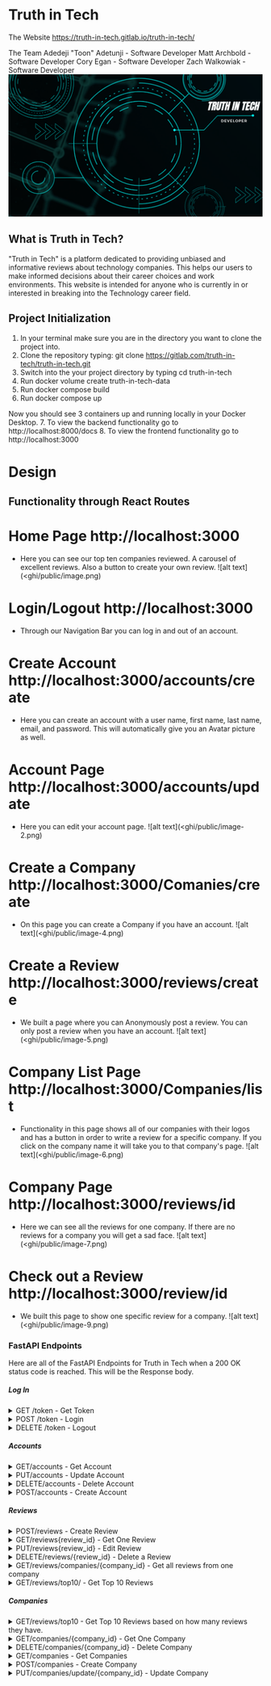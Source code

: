 # Truth in Tech
The Website
https://truth-in-tech.gitlab.io/truth-in-tech/

The Team
Adedeji "Toon" Adetunji - Software Developer
Matt Archbold - Software Developer
Cory Egan - Software Developer
Zach Walkowiak - Software Developer
![alt text](<docs/Truth In Tech Logo.png>)

## What is Truth in Tech?

"Truth in Tech" is a platform dedicated to providing unbiased and informative reviews about technology companies.  This helps our users to make informed decisions about their career choices and work environments.  This website is intended for anyone who is currently in or interested in breaking into the Technology career field.

## Project Initialization

1. In your terminal make sure you are in the directory you want to clone the project into.
2. Clone the repository typing:
      git clone https://gitlab.com/truth-in-tech/truth-in-tech.git
3. Switch into the your project directory by typing cd truth-in-tech
4. Run docker volume create truth-in-tech-data
5. Run docker compose build
6. Run docker compose up

Now you should see 3 containers up and running locally in your Docker Desktop.
7. To view the backend functionality go to http://localhost:8000/docs
8. To view the frontend functionality go to http://localhost:3000

# Design

## Functionality through React Routes

# Home Page http://localhost:3000
  - Here you can see our top ten companies reviewed.  A carousel of excellent reviews.  Also a button to create your own review.
  ![alt text](<ghi/public/image.png)
# Login/Logout http://localhost:3000
  - Through our Navigation Bar you can log in and out of an account.

# Create Account http://localhost:3000/accounts/create
  - Here you can create an account with a user name, first name, last name, email, and password.  This will automatically give you an Avatar picture as well.

# Account Page http://localhost:3000/accounts/update
  - Here you can edit your account page.
  ![alt text](<ghi/public/image-2.png)

# Create a Company http://localhost:3000/Comanies/create
  - On this page you can create a Company if you have an account.
  ![alt text](<ghi/public/image-4.png)

# Create a Review http://localhost:3000/reviews/create
- We built a page where you can Anonymously post a review.  You can only post a review when you have an account.
  ![alt text](<ghi/public/image-5.png)

# Company List Page http://localhost:3000/Companies/list
- Functionality in this page shows all of our companies with their logos and has a button in order to write a review for a specific company.  If you click on the company name it will take you to that company's page.
![alt text](<ghi/public/image-6.png)

# Company Page http://localhost:3000/reviews/id
- Here we can see all the reviews for one company.  If there are no reviews for a company you will get a sad face.
![alt text](<ghi/public/image-7.png)

# Check out a Review http://localhost:3000/review/id
- We built this page to show one specific review for a company.
![alt text](<ghi/public/image-9.png)


### FastAPI Endpoints
Here are all of the FastAPI Endpoints for Truth in Tech when a 200 OK status code is reached.  This will be the Response body.

##### Log In

<details>
<summary markdown="span">GET /token - Get Token</summary>
```
{
  "access_token": "eyJhbGciOiJIUzI1NiIsInR5cCI6IkpXVCJ9.eyJqdGkiOiJiNDM5MDA1Mi03YmRjLTRjZjgtYjYxMy0yZWIzY2RhNDczMjUiLCJleHAiOjE3MDcyNjcyNTAsInN1YiI6IlRydXRoSW5UZWNoIiwiYWNjb3VudCI6eyJpZCI6MSwidXNlcm5hbWUiOiJUcnV0aEluVGVjaCIsImZpcnN0X25hbWUiOiJKb2huIiwibGFzdF9uYW1lIjoiRG9lIn19.sOVkWcHazYSqyj1lJsYoMWIlzVJ-c_lQPuKKooHEqC4",
  "token_type": "Bearer",
  "account": {
    "id": 1,
    "username": "TruthInTech",
    "first_name": "John",
    "last_name": "Doe"
  }
}
```
</details>

<details>
<summary markdown="span">POST /token - Login</summary>
```
{
  "access_token": "eyJhbGciOiJIUzI1NiIsInR5cCI6IkpXVCJ9.eyJqdGkiOiI2YjE0ZDYwNy0xNGM5LTQwNTQtYTMxNC0wMDk3MWQ2NzY1ZWEiLCJleHAiOjE3MDcyNjg4MTMsInN1YiI6IlRydXRoSW5UZWNoIiwiYWNjb3VudCI6eyJpZCI6MSwidXNlcm5hbWUiOiJUcnV0aEluVGVjaCIsImZpcnN0X25hbWUiOiJKb2huIiwibGFzdF9uYW1lIjoiRG9lIn19.XNsTzvb40GxVS8Yi7JMY4GysRA1vRC2n0IbrAz7IDJM",
  "token_type": "Bearer"
}
```
</details>

<details>
<summary markdown="span">DELETE /token - Logout</summary>
```
{
  true
}
```
</details>

##### Accounts
<details>
<summary markdown="span">GET/accounts - Get Account</summary>
```
{
  "id": 1,
  "username": "TruthinTech",
  "first_name": "John",
  "last_name": "Doe",
  "email": "johndoe@gmail.com"
}
```
</details>

<details>
<summary markdown="span">PUT/accounts - Update Account</summary>
```
{
  "id": 1,
  "username": "John_Doe",
  "first_name": "John",
  "last_name": "Doe",
  "email": "johndoe@gmail.com"
}
```
</details>

<details>
<summary markdown="span">DELETE/accounts - Delete Account</summary>
```
{
  true
}
```
</details>

<details>
<summary markdown="span">POST/accounts - Create Account</summary>
```
{
  "access_token": "eyJhbGciOiJIUzI1NiIsInR5cCI6IkpXVCJ9.eyJqdGkiOiIwYmM2NzI1YS05MWRmLTQ1NTMtOTQ3ZS1kMWJhMWFjOTYwNmQiLCJleHAiOjE3MDcyNjkyMjksInN1YiI6IlRydXRoIiwiYWNjb3VudCI6eyJpZCI6MjAsInVzZXJuYW1lIjoiVHJ1dGgiLCJmaXJzdF9uYW1lIjoiSm9obiIsImxhc3RfbmFtZSI6IkRvZSJ9fQ.CzVvSVwx8dCU8OYr36YjO4rIT-FTCP68DFfnKPLahFQ",
  "token_type": "Bearer",
  "account": {
    "id": 1,
    "username": "TruthinTech",
    "first_name": "John",
    "last_name": "Doe"
  }
}
```
</details>

##### Reviews
<details>
<summary markdown="span">POST/reviews - Create Review</summary>
```
{
  "id": 1,
  "anonymous": false,
  "salary": 0,
  "job_title": "student",
  "location": "remote",
  "body": "Galvanize helps prepare you for getting a software engineer job through rigorous assessments and projects. Overall would highly recommend becoming a student at Galvanize.",
  "account_id": 1,
  "company_id": 1,
  "date_created": "2024-02-07"
}
```
</details>

<details>
<summary markdown="span">GET/reviews{review_id} - Get One Review</summary>
```
{
  "id": 1,
  "anonymous": false,
  "salary": 0,
  "job_title": "Student",
  "location": "remote",
  "body": "Galvanize helps prepare you for getting a software engineer job through rigorous assessments and projects. Overall would highly recommend becoming a student at Galvanize.",
  "account_id": 1,
  "company_id": 1,
  "date_created": "2024-02-07",
  "company_name": "Galvanize",
  "company_logo": "https://www.galvanize.com/wp-content/uploads/2022/12/Screen-Shot-2022-12-13-at-12.52.26-PM.png",
  "username": "TruthInTech",
  "first_name": "John",
  "last_name": "Doe"
}
```
</details>

<details>
<summary markdown="span">PUT/reviews{review_id} - Edit Review</summary>
```
{
  "anonymous": false,
  "salary": 70000,
  "job_title": "Software Engineer",
  "location": "Remote",
  "body": "After bootcamp I got hired to work remotely as a Software Engineer!"
}
```
</details>

<details>
<summary markdown="span">DELETE/reviews/{review_id} - Delete a Review</summary>
```
{
  true
}
```
</details>

<details>
<summary markdown="span">GET/reviews/companies/{company_id} - Get all reviews from one company</summary>
```
[
  {
    "id": 1,
    "anonymous": false,
    "salary": 7000,
    "job_title": "Software Engineer",
    "location": "Remote",
    "body": "After bootcamp I got hired to work remotely as a Software Engineer!",
    "account_id": 1,
    "company_id": 1,
    "date_created": "2024-02-07",
    "company_name": "Galvanize",
    "company_logo": "https://www.galvanize.com/wp-content/uploads/2022/12/Screen-Shot-2022-12-13-at-12.52.26-PM.png",
    "username": "TruthInTech",
    "first_name": "John",
    "last_name": "Doe"
  }
]
```
</details>

<details>
<summary markdown="span">GET/reviews/top10/ - Get Top 10 Reviews</summary>
```
This has are 10 hardcoded reviews for our carousel.
```
</details>

##### Companies
<details>
<summary markdown="span">GET/reviews/top10 - Get Top 10 Reviews based on how many reviews they have.</summary>
```
[
  {
    "id": 8,
    "company_name": "Samsung Electronics",
    "company_logo": "",
    "number_of_reviews": 10
  },
  {
    "id": 4,
    "company_name": "Amazon",
    "company_logo": "",
    "number_of_reviews": 10
  },
  {
    "id": 6,
    "company_name": "Tencent",
    "company_logo": "",
    "number_of_reviews": 9
  },
  {
    "id": 1,
    "company_name": "Google",
    "company_logo": "",
    "number_of_reviews": 9
  },
  {
    "id": 7,
    "company_name": "Tesla",
    "company_logo": "",
    "number_of_reviews": 6
  },
  {
    "id": 2,
    "company_name": "Apple",
    "company_logo": "",
    "number_of_reviews": 6
  },
  {
    "id": 10,
    "company_name": "IBM",
    "company_logo": "",
    "number_of_reviews": 2
  },
  {
    "id": 17,
    "company_name": "Sony",
    "company_logo": "",
    "number_of_reviews": 2
  },
  {
    "id": 11,
    "company_name": "Oracle",
    "company_logo": "",
    "number_of_reviews": 2
  },
  {
    "id": 15,
    "company_name": "Salesforce",
    "company_logo": "",
    "number_of_reviews": 2
  }
]
```
</details>

<details>
<summary markdown="span">GET/companies/{company_id} - Get One Company</summary>
```
{
  "id": 1,
  "company_name": "Galvanize",
  "company_logo": "https://www.galvanize.com/wp-content/uploads/2022/12/Screen-Shot-2022-12-13-at-12.52.26-PM.png"
}
```
</details>

<details>
<summary markdown="span">DELETE/companies/{company_id} - Delete Company</summary>
```
{
  true
}
```
</details>

<details>
<summary markdown="span">GET/companies - Get Companies</summary>
```
{
  "companies": [
    {
      "id": 1,
      "company_name": "Galvanize",
      "company_logo": "https://www.galvanize.com/wp-content/uploads/2022/12/Screen-Shot-2022-12-13-at-12.52.26-PM.png"
    },
    {
      "id": 2,
      "company_name": "Adobe Inc.",
      "company_logo": "https://1000logos.net/wp-content/uploads/2021/04/Adobe-logo.png"
    }
  ]
}
```
</details>

<details>
<summary markdown="span">POST/companies - Create Company</summary>
```
{
    "id": 1,
    "company_name": "Galvanize",
    "company_logo": "https://www.galvanize.com/wp-content/uploads/2022/12/Screen-Shot-2022-12-13-at-12.52.26-PM.png"
}
```
</details>

<details>
<summary markdown="span">PUT/companies/update/{company_id} - Update Company</summary>
```
{
    "id": 1,
    "company_name": "Hack Reactor",
    "company_logo": "https://www.galvanize.com/wp-content/uploads/2022/12/Screen-Shot-2022-12-13-at-12.52.26-PM.png"
}
```
</details>
